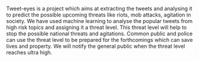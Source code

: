 Tweet-eyes is a project which aims at extracting the tweets and analysing it to predict the possible upcoming threats like riots, mob attacks, agitation in society. We have used machine learning to analyse the popular tweets from high risk topics and assigning it a threat level. This threat level will help to stop the possible national threats and agitations. Common public and police can use the threat level to be prepared for the forthcomings which can save lives and property. We will notify the general public when the threat level reaches ultra high.
